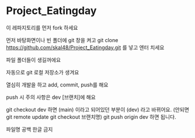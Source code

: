 # Project_Eatingday

 이 레파지토리를 먼저  fork 하세요

먼저 바탕화면이나 빈 폴더에 git 창을 켜고  git clone https://github.com/skal48/Project_Eatingday.git  를 넣고 엔터 치세요

파일 폴더들이 생길꺼에요

자동으로 git 로컬 저장소가 생겨요

열심히 개발을 하고  add, commit, push를 해요 

push 시 주의 사항은 dev [브랜치]에 해요 

git checkout dev 하면 (main) 이라고 되어있던 부분이 (dev) 라고 바뀌어요.
(안되면 git remote update
        git checkout 브랜치명)
git push origin dev 하면 됩니다. 

파일명 공백 한글 금지 
